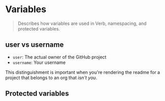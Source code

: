 # Variables

> Describes how variables are used in Verb, namespacing, and protected variables.



## user vs username

- `user`: The actual owner of the GitHub project
- `username`: Your username

This distinguishment is important when you're rendering the readme for a project that belongs to an org that _isn't you_.


## Protected variables


